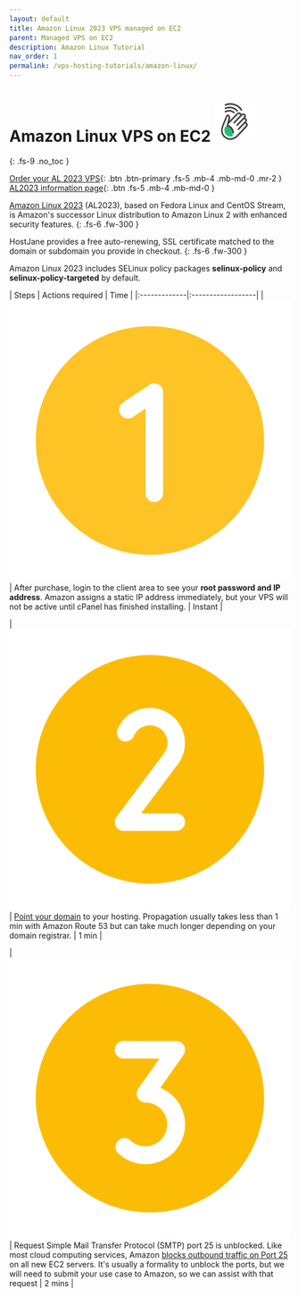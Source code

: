 ```yaml
---
layout: default
title: Amazon Linux 2023 VPS managed on EC2
parent: Managed VPS on EC2
description: Amazon Linux Tutorial
nav_order: 1
permalink: /vps-hosting-tutorials/amazon-linux/
---
```


# Amazon Linux VPS on EC2 ![](/assets/wave.svg)
{: .fs-9 .no_toc }

[Order your AL 2023 VPS](https://cloud.hostjane.com/vps/?appType=0&app=2){: .btn .btn-primary .fs-5 .mb-4 .mb-md-0 .mr-2 } [AL2023 information page](https://aws.amazon.com/linux/amazon-linux-2023/faqs/){: .btn .fs-5 .mb-4 .mb-md-0 }

[Amazon Linux 2023](https://aws.amazon.com/linux/amazon-linux-2023/) (AL2023), based on Fedora Linux and CentOS Stream, is Amazon's successor Linux distribution to Amazon Linux 2 with enhanced security features. 
{: .fs-6 .fw-300 }
 
HostJane provides a free auto-renewing, SSL certificate matched to the domain or subdomain you provide in checkout.
{: .fs-6 .fw-300 }

<span class="blue">Amazon Linux 2023 includes SELinux policy packages **selinux-policy** and **selinux-policy-targeted** by default.</span>

| Steps       | Actions required    | Time |
|:-------------|:------------------|
|   ![](/assets/one.svg)          | After purchase, login to the client area to see your **root password and IP address**. Amazon assigns a static IP address immediately, but your VPS will not be active until cPanel has finished installing. | Instant |

| ![](/assets/two.svg)  | [Point your domain](/point-your-domain/) to your hosting. Propagation usually takes less than 1 min with Amazon Route 53 but can take much longer depending on your domain registrar.  | 1 min |

| ![](/assets/three.svg)  | Request Simple Mail Transfer Protocol (SMTP) port 25 is unblocked. Like most cloud computing services, Amazon [blocks outbound traffic on Port 25](https://docs.aws.amazon.com/AWSEC2/latest/UserGuide/ec2-resource-limits.html#port-25-throttle) on all new EC2 servers. It's usually a formality to unblock the ports, but we will need to submit your use case to Amazon, so we can assist with that request | 2 mins |